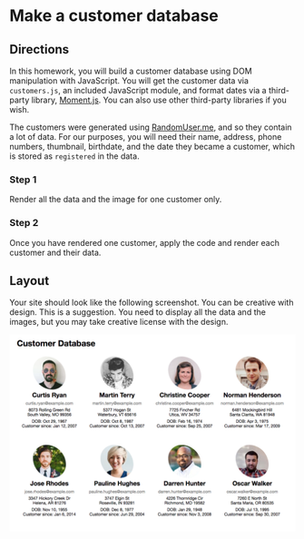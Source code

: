 # Make a customer database

## Directions

In this homework, you will build a customer database using DOM manipulation with JavaScript. You will get the customer data via `customers.js`, an included JavaScript module, and format dates via a third-party library, [Moment.js](http://momentjs.com/). You can also use other third-party libraries if you wish.

The customers were generated using [RandomUser.me](https://randomuser.me/), and so they contain a lot of data. For our purposes, you will need their name, address, phone numbers, thumbnail, birthdate, and the date they became a customer, which is stored as `registered` in the data.

### Step 1

Render all the data and the image for one customer only.

### Step 2
Once you have rendered one customer, apply the code and render each customer and their data.


## Layout

Your site should look like the following screenshot. You can be creative with design. This is a suggestion. You need to display all the data and the images, but you may take creative license with the design.

![example screenshot](screenshot.png)
